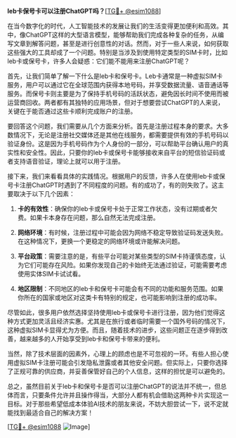 **leb卡保号卡可以注册ChatGPT吗？**[[TG💪+ @esim1088](https://t.me/s/esim1088)]

在当今数字化的时代，人工智能技术的发展让我们的生活变得更加便利和高效。其中，像ChatGPT这样的大型语言模型，能够帮助我们完成各种复杂的任务，从编写文章到解答问题，甚至是进行创意性的对话。然而，对于一些人来说，如何获取这些强大的工具却成了一个问题。特别是当涉及到使用特定类型的SIM卡时，比如leb卡或保号卡，许多人会疑惑：它们能不能用来注册ChatGPT呢？

首先，让我们简单了解一下什么是leb卡和保号卡。Leb卡通常是一种虚拟SIM卡服务，用户可以通过它在全球范围内获得本地号码，并享受数据流量、语音通话等服务。而保号卡则主要是为了保持手机号码的活跃状态，避免因长时间不使用而被运营商回收。两者都有其独特的应用场景，但对于想要尝试ChatGPT的人来说，关键在于能否通过这些卡顺利完成账户的注册。

要回答这个问题，我们需要从几个方面来分析。首先是注册过程本身的要求。大多数情况下，无论是注册社交媒体还是其他在线服务，都需要提供有效的手机号码以验证身份。这是因为手机号码作为个人身份的一部分，可以帮助平台确认用户的真实性和安全性。因此，只要你的leb卡或保号卡能够接收来自平台的短信验证码或者支持语音验证，理论上就可以用于注册。

接下来，我们来看看具体的实践情况。根据用户的反馈，许多人在使用leb卡或保号卡注册ChatGPT时遇到了不同程度的问题。有的成功了，有的则失败了。这主要取决于以下几个因素：

1. **卡的有效性**：确保你的leb卡或保号卡处于正常工作状态，没有过期或者欠费。如果卡本身存在问题，那么自然无法完成注册。
   
2. **网络环境**：有时候，注册过程中可能会因为网络不稳定导致验证码发送失败。在这种情况下，更换一个更稳定的网络环境或许能解决问题。

3. **平台政策**：需要注意的是，有些平台可能对某些类型的SIM卡持谨慎态度，认为它们可能存在风险。如果你发现自己的卡始终无法通过验证，可能需要考虑使用实体SIM卡试试看。

4. **地区限制**：不同地区的leb卡和保号卡可能会有不同的功能和服务范围。如果你所在的国家或地区对这类卡有特别的规定，也可能影响到注册的成功率。

尽管如此，很多用户依然选择坚持使用leb卡或保号卡进行注册，因为他们觉得这种方式更加灵活且经济实惠。尤其是在旅行或者临时需要一个国外号码的情况下，这种虚拟SIM卡显得尤为方便。而且，随着技术的进步，这些问题正在逐步得到改善，越来越多的人开始享受到leb卡和保号卡带来的便利。

当然，除了技术层面的因素外，心理上的顾虑也是不可忽视的一环。有些人担心使用虚拟SIM卡注册可能会引发隐私泄露或者其他安全问题。但实际上，只要你选择了正规可靠的供应商，并妥善保管好自己的个人信息，这样的担忧是可以避免的。

总之，虽然目前关于leb卡和保号卡是否可以注册ChatGPT的说法并不统一，但总体而言，只要条件允许并且操作得当，大部分人都有机会借助这两种卡片实现这一目标。对于那些希望低成本体验AI技术的朋友来说，不妨大胆尝试一下，说不定就能找到最适合自己的解决方案！

[[TG💪+ @esim1088](https://t.me/s/esim1088) ![Image](https://i.postimg.cc/4NQfJmqS/Snipaste-2025-05-13-00-14-12.png)]